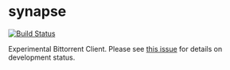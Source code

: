 # synapse
[![Build Status](https://travis-ci.org/Luminarys/synapse.svg?branch=master)](https://travis-ci.org/Luminarys/synapse)

Experimental Bittorrent Client.
Please see [this issue](https://github.com/Luminarys/synapse/issues/5) for details on development status.
